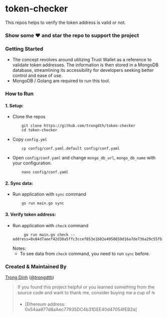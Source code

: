 # token-checker

This repos helps to verify the token address is valid or not.

### Show some :heart: and star the repo to support the project

### Getting Started
- The concept revolves around utilizing Trust Wallet as a reference to validate token addresses. The information is then stored in a MongoDB database, streamlining its accessibility for developers seeking better control and ease of use.
- MongoDB / Golang are required to run this tool. 
### How to Run

#### 1. Setup:
- Clone the repos
    ```shell
        git clone https://github.com/trongdth/token-checker
        cd token-checker
    ```
- Copy `config.yml`
    ```shell
        cp config/conf.yaml.default config/conf.yaml 
    ```
- Open `config/conf.yaml` and change `mongo_db_url`, `mongo_db_name` with your configuration.
    ```shell
        nano config/conf.yaml
    ```
#### 2. Sync data:
- Run application with `sync` command
    ```shell
        go run main.go sync
    ```
#### 3. Verify token address:
- Run application with `check` command
    ```shell
         go run main.go check --address=0x84d7aeef42d38a5ffc3ccef853e1b82e4958659d16a7de736a29c55fbbeb0114::staked_aptos_coin::StakedAptosCoin
    ```
    Notes: 
    - To see data from `check` command, you need to run `sync` before.

### Created & Maintained By

[Trong Dinh](https://github.com/trongdth) ([@trongdth](https://www.twitter.com/trongdth))

> If you found this project helpful or you learned something from the source code and want to thank me, consider buying me a cup of :coffee:
>
> * [Ethereum address: 0x54aa977d8aAec77935DC4b31DEE40d47054fEB2a]
